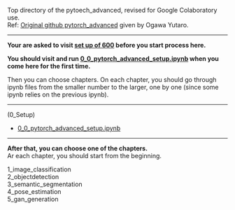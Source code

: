 Top directory of the pytoech_advanced, revised for Google Colaboratory use.  
Ref: [Original github pytorch_advanced](https://github.com/YutaroOgawa/pytorch_advanced) given by Ogawa Yutaro.  

---

**Your are asked to visit [set up of 600](https://github.com/kameda-yoshinari/IMISToolExeA2021/tree/main/600) before you start process here.**  

**You should visit and run [0_0_pytorch_advanced_setup.ipynb](https://github.com/kameda-yoshinari/IMISToolExeA2021/blob/main/600/pytorch_advanced-revised/0_0_pytorch_advanced_setup.ipynb) when you come here for the first time.**  

Then you can choose chapters. On each chapter, you should go through ipynb files from the smaller number to the larger, one by one (since some ipynb relies on the previous ipynb).  

---
(0_Setup)  

* [0_0_pytorch_advanced_setup.ipynb](https://github.com/kameda-yoshinari/IMISToolExeA2021/blob/main/600/pytorch_advanced-revised/0_0_pytorch_advanced_setup.ipynb)  
---  
**After that, you can choose one of the chapters.**  
Ar each chapter, you should start from the beginning.  

1_image_classification  
2_objectdetection  
3_semantic_segmentation  
4_pose_estimation  
5_gan_generation  
